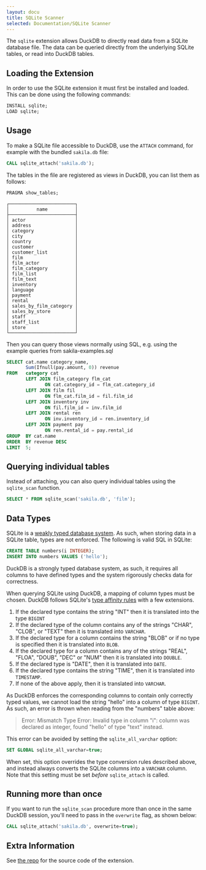 ```yaml
---
layout: docu
title: SQLite Scanner
selected: Documentation/SQLite Scanner
---
```


The `sqlite` extension allows DuckDB to directly read data from a SQLite database file. The data can be queried directly from the underlying SQLite tables, or read into DuckDB tables.

## Loading the Extension

In order to use the SQLite extension it must first be installed and loaded. This can be done using the following commands:

```sql
INSTALL sqlite;
LOAD sqlite;
```

## Usage

To make a SQLite file accessible to DuckDB, use the `ATTACH` command, for example with the bundled `sakila.db` file:

```sql
CALL sqlite_attach('sakila.db');
```

The tables in the file are registered as views in DuckDB, you can list them as follows:

```sql
PRAGMA show_tables;
```
```
┌────────────────────────┐
│          name          │
├────────────────────────┤
│ actor                  │
│ address                │
│ category               │
│ city                   │
│ country                │
│ customer               │
│ customer_list          │
│ film                   │
│ film_actor             │
│ film_category          │
│ film_list              │
│ film_text              │
│ inventory              │
│ language               │
│ payment                │
│ rental                 │
│ sales_by_film_category │
│ sales_by_store         │
│ staff                  │
│ staff_list             │
│ store                  │
└────────────────────────┘
```

Then you can query those views normally using SQL, e.g. using the example queries from sakila-examples.sql

```sql
SELECT cat.name category_name, 
       Sum(Ifnull(pay.amount, 0)) revenue 
FROM   category cat 
       LEFT JOIN film_category flm_cat 
              ON cat.category_id = flm_cat.category_id 
       LEFT JOIN film fil 
              ON flm_cat.film_id = fil.film_id 
       LEFT JOIN inventory inv 
              ON fil.film_id = inv.film_id 
       LEFT JOIN rental ren 
              ON inv.inventory_id = ren.inventory_id 
       LEFT JOIN payment pay 
              ON ren.rental_id = pay.rental_id 
GROUP  BY cat.name 
ORDER  BY revenue DESC 
LIMIT  5; 
```

## Querying individual tables

Instead of attaching, you can also query individual tables using the `sqlite_scan` function.

```sql
SELECT * FROM sqlite_scan('sakila.db', 'film');
```

## Data Types

SQLite is a [weakly typed database system](https://www.sqlite.org/datatype3.html). As such, when storing data in a SQLite table, types are not enforced. The following is valid SQL in SQLite:

```sql
CREATE TABLE numbers(i INTEGER);
INSERT INTO numbers VALUES ('hello');
```

DuckDB is a strongly typed database system, as such, it requires all columns to have defined types and the system rigorously checks data for correctness.

When querying SQLite using DuckDB, a mapping of column types must be chosen. DuckDB follows SQLite's [type affinity rules](https://www.sqlite.org/datatype3.html#type_affinity) with a few extensions.

1. If the declared type contains the string "INT" then it is translated into the type `BIGINT`
2. If the declared type of the column contains any of the strings "CHAR", "CLOB", or "TEXT" then it is translated into `VARCHAR`.
3. If the declared type for a column contains the string "BLOB" or if no type is specified then it is translated into `BLOB`.
4. If the declared type for a column contains any of the strings "REAL", "FLOA", "DOUB", "DEC" or "NUM" then it is translated into `DOUBLE`.
5. If the declared type is "DATE", then it is translated into `DATE`.
6. If the declared type contains the string "TIME", then it is translated into `TIMESTAMP`.
7. If none of the above apply, then it is translated into `VARCHAR`.

As DuckDB enforces the corresponding columns to contain only correctly typed values, we cannot load the string "hello" into a column of type `BIGINT`. As such, an error is thrown when reading from the "numbers" table above:

> Error: Mismatch Type Error: Invalid type in column "i": column was declared as integer, found "hello" of type "text" instead.

This error can be avoided by setting the `sqlite_all_varchar` option:

```sql
SET GLOBAL sqlite_all_varchar=true;
```

When set, this option overrides the type conversion rules described above, and instead always converts the SQLite columns into a `VARCHAR` column. Note that this setting must be set *before* `sqlite_attach` is called.

## Running more than once

If you want to run the `sqlite_scan` procedure more than once in the same DuckDB session, you'll need to pass in the `overwrite` flag, as shown below:

```sql
CALL sqlite_attach('sakila.db', overwrite=true);
```

## Extra Information
See [the repo](https://github.com/duckdblabs/sqlite_scanner) for the source code of the extension.
